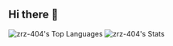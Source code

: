 ## Hi there 👋

<!--
**zrz-404/zrz-404** is a ✨ _special_ ✨ repository because its `README.md` (this file) appears on your GitHub profile.

Here are some ideas to get you started:

- 🔭 I’m currently working on ...
- 🌱 I’m currently learning ...
- 👯 I’m looking to collaborate on ...
- 🤔 I’m looking for help with ...
- 💬 Ask me about ...
- 📫 How to reach me: ...
- 😄 Pronouns: ...
- ⚡ Fun fact: ...
-->

![zrz-404's Top Languages](https://github-readme-stats.vercel.app/api/top-langs/?username=zrz-404&theme=tokyonight&show_icons=true&hide_border=true&layout=compact) ![zrz-404's Stats](https://github-readme-stats.vercel.app/api?username=zrz-404&theme=tokyonight&show_icons=true&hide_border=true&count_private=true)
<!-- ![zrz-404's Streak](https://github-readme-streak-stats.herokuapp.com/?user=zrz-404&theme=tokyonight&hide_border=true) -->
